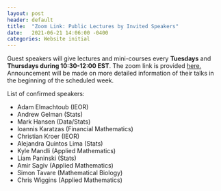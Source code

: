 ```yaml
---
layout: post
header: default
title:  "Zoom Link: Public Lectures by Invited Speakers"
date:   2021-06-21 14:06:00 -0400
categories: Website initial
---
```


Guest speakers will give lectures and mini-courses every **Tuesdays** and **Thursdays during 10:30-12:00 EST**. 
The zoom link is provided <a href="https://columbiauniversity.zoom.us/j/93079929576?pwd=K1d1WHFjempUcUNsWHZFNHlQc2N5UT09"> here. </a>
Announcement will be made on more detailed information of their talks in the beginning of the scheduled week.

List of confirmed speakers:
* Adam Elmachtoub (IEOR)
* Andrew Gelman (Stats)
* Mark Hansen (Data/Stats)
* Ioannis Karatzas (Financial Mathematics)
* Christian Kroer (IEOR)
* Alejandra Quintos Lima (Stats)
* Kyle Mandli (Applied Mathematics)
* Liam Paninski (Stats)
* Amir Sagiv (Applied Mathematics)
* Simon Tavare (Mathematical Biology)
* Chris Wiggins (Applied Mathematics)

   

